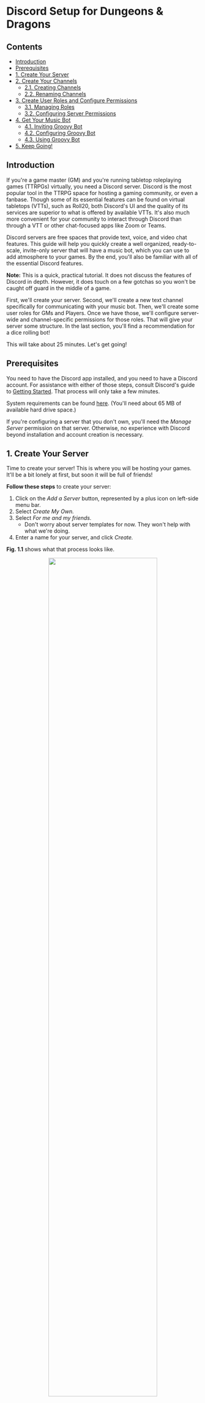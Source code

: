 # Discord Setup for Dungeons & Dragons

## Contents
- [Introduction](#introduction)
- [Prerequisites](#prerequisites)
- [1. Create Your Server](#serverCreation)
- [2. Create Your Channels](#createChannelsSection)
  - [2.1. Creating Channels](#createChannels)
  - [2.2. Renaming Channels](#renameChannels)
- [3. Create User Roles and Configure Permissions](#createRoles)
  - [3.1. Managing Roles](#roles)
  - [3.2. Configuring Server Permissions](#serverPermissions)
- [4. Get Your Music Bot](#getYourMusicBot)
  - [4.1. Inviting Groovy Bot](#invitingGroovy)
  - [4.2. Configuring Groovy Bot](#configuringGroovy)
  - [4.3. Using Groovy Bot](#usingGroovy)
- [5. Keep Going!](#nextSteps)


## Introduction <a name="introduction"></a>

If you're a game master (GM) and you're running tabletop roleplaying games (TTRPGs)
virtually, you need a Discord server. Discord is the most popular tool in the TTRPG
space for hosting a gaming community, or even a fanbase. Though some of its essential
features can be found on virtual tabletops (VTTs), such as Roll20, both Discord's
UI and the quality of its services are superior to what is offered by available
VTTs. It's also much more convenient for your community to interact through Discord
than through a VTT or other chat-focused apps like Zoom or Teams.

Discord servers are free spaces that provide text, voice, and video chat features.
This guide will help you quickly create a well organized, ready-to-scale,
invite-only server that will have a music bot, which you can use to add atmosphere to your
games. By the end, you'll also be familiar with all of the essential Discord features.

**Note:** This is a quick, practical tutorial. It does not discuss the features of Discord in depth.
However, it does touch on a few gotchas so you won't be caught off guard in the middle of a game.

First, we'll create your server. Second, we'll create a new text channel specifically
for communicating with your music bot. Then, we'll create some user roles for GMs and Players. Once we have those,
we'll configure server-wide and channel-specific permissions for those roles. That
will give your server some structure. In the last section, you'll find a recommendation
for a dice rolling bot!

This will take about 25 minutes. Let's get going!


## Prerequisites <a name="prerequisites"></a>

You need to have the Discord app installed, and you need to have a Discord account.
For assistance with either of those steps, consult Discord's guide to [Getting Started](https://support.discord.com/hc/en-us/articles/360033931551-Getting-Started). That process will only take a few minutes.

System requirements can be found [here](https://support.discord.com/hc/en-us/articles/213491697-What-are-the-OS-system-requirements-for-Discord-). (You'll need about 65 MB of available hard drive space.)

If you're configuring a server that you don't own, you'll need the *Manage Server*
permission on that server. Otherwise, no experience with Discord beyond installation
and account creation is necessary.


## 1. Create Your Server <a name="serverCreation"></a>

Time to create your server! This is where you will be hosting your games. It'll
be a bit lonely at first, but soon it will be full of friends!

**Follow these steps** to create your server:
<ol>
  <li>
    Click on the <em>Add a Server</em> button, represented by a plus icon on left-side menu bar.
  </li>
  <li>
    Select <em>Create My Own.</em>
  </li>
  <li>
    Select <em>For me and my friends.</em>
    <ul>
      <li>
        Don't worry about server templates for now. They won't help with what we're doing.
      </li>
    </ul>
  </li>
  <li>
    Enter a name for your server, and click <em>Create.</em>
  </li>
</ol>

**Fig. 1.1** shows what that process looks like.

<p align="center">
  <img src="./images/create-server-example.gif" alt="" width="75%">
  <br>
  <b>Fig. 1.1 - Server Creation</b>
</p>


## 2. Create Your Channels <a name="createChannelsSection"></a>

Now, let's create two new channels for your server. You'll want a dedicated text
channel to communicate with your music bot. You'll also want a second voice channel
(these also have video chat capabilities) so you can pull players aside for private
chats during games.

<b>Fig. 2.1</b> shows what you'll see when you're done!
<p align="center">
  <img src="./images/new-channels.png" alt="" width="30%">
  <br>
  <b>Fig. 2.1 - New Channels Example</b>
</p>

### 2.1. Creating Channels <a name="createChannels"></a>

**Follow these steps** to create your new channels:
<ol>
  <li>
    To the right of <em>TEXT CHANNELS</em>, click on the plus icon - see <b>Fig. 2.1.1</b>.
  </li>
  <li>
    When you see the <em>Create Text Channel</em> popup, enter a name for your server, then click <em>Create Channel</em> - see <b>Fig. 2.1.2</b>.
    <ul>
      <li>
        Ensure that <em>Private Channel</em> is <b>unchecked</b>.
      </li>
    </ul>
  </li>
  <li>
    Repeat this process to create a new voice channel for private chats with players during games.
  </li>
</ol>

<p align="center">
      <img src="./images/create-channel-button.png" alt="" width="30%">
      <br>
      <b>Fig. 2.1.1 - Create Channel Button</b>
</p>
<p align="center">
      <img src="./images/new-channel-popup.png" alt="" width="30%">
      <br>
      <b>Fig. 2.1.2 - Create Channel Popup</b>
</p>

### 2.2. Renaming Channels <a name="renameChannels"></a>

Because this is a gaming server, let's rename the <em>general</em> voice channel
to better fit that theme.

**Follow these steps** to rename a channel:
<ol>
  <li>
    Click on the gear icon to the right of the channel name, which will take you to the channel's settings page - see <b>Fig. 2.2.1</b>.
  </li>
  <li>
    Change the server's name.
  </li>
  <li>
    Click on the green <em>Save Changes</em> button, which will appear at the bottom of the page.
  </li>
</ol>

<p align="center">
  <img src="./images/edit-channel.png" alt="" width="30%">
  <br>
  <b>Fig. 2.2.1 - Edit Channel Button</b>
</p>


## 3. Create User Roles and Configure Permissions <a name="createRoles"></a>

In this section, you'll create a role for GMs and one for players. After that,
you'll configure permissions for each role.

As you scale your community and add more features to your server, you'll need
more complex roles and permissions, but this guide focuses on the basics.

### 3.1. Managing Roles <a name="roles"></a>

Roles are profiles that server admins (you) assign to users. A user may have many
roles. They are essential to maintaining a well-organized and stable server.

#### 3.1.1. Creating Roles

Let's create the "GM" role first.

**Follow these steps** to create your new roles:
<ol>
  <li>
    Navigate to "Server Settings".
  </li>
  <li>
    Select "Roles" from the side menu.
  </li>
  <li>
    Click "Create Role"
  </li>
  <li>
    Enter the role name and select a color for the role. (The color is a purely aesthetic element of the role.)
  </li>
  <li>
    Skip the "setup permissions" and "add members" steps. We'll do that stuff later.
  </li>
</ol>

**Fig.** shows what that process looks like.

<p align="center">
  <img src="./images/create-role.gif" alt="" width="75%">
  <br>
  <b>Fig. 3.1.1.1 - Role Creation</b>
</p>

Repeat the previous steps to create a "Player" role.

#### 3.1.2 Assigning Roles

Now, assign the "GM" role to yourself.

Right click on a user's name and navigate to the roles options.

**Follow these steps** to assign roles:
<ol>
  <li>
    Choose a user to assign roles to.
  </li>
  <li>
    Right click on their name and open the "Roles" menu.
  </li>
  <li>
    Click the checkbox for each role you want to give the user.
  </li>
</ol>

**Fig. 3.1.2.1.** shows the "Roles" menu.
<p align="center">
  <img src="./images/assign-roles.png" alt="" width="75%">
  <br>
  <b>Fig. 3.1.2.1 - Assign Roles</b>
</p>

### 3.2. Configuring Server Permissions <a name="serverPermissions"></a>

Permissions define what users are allowed to do in your server and its channels.
There are server-wide permissions and channel-specific permissions. Channel-specific
permissions will override server permissions if they conflict. Permissions are
attached to roles.

For now, you don't need to know what each permission does. Basically, players
need to view your channels and speak in them. GMs need to speak over or mute
players, move players around channels, and even kick or ban players.

Ensure that your players and GMs can do those things by [copying these GM and player permissions](https://github.com/brohlf/technical-writing-portfolio/blob/main/Discord%20Setup%20Tutorial/Permission%20Configurations/gm-player-configs.md).

Channel permissions override server permissions, but they take effect only in the
server for which they are configured. You will see a list of permissions, each with
an "x", a slash, and a check next to them. Here's what they mean:

- A: explicitly deny this permission for this channel (override server permission)
- B: inherit server permission
- C: explicitly allow this permission for this channel (override server permission)
<p align="center">
  <img src="./images/channel-permission-explanation.png" alt="" width="30%">
  <br>
  <b>Fig. 4.2.2 - Channel Permission Explanation</b>
</p>

**Note:** as the owner of the server, you always have all permissions.

**Follow these steps** to find the permissions for a particular role:
<ol>
  <li>
    Navigate to "Roles" in "Server Settings".
  </li>
  <li>
    Select the role for which you want to configure permissions.
  </li>
  <li>
    Select the "Permissions" tab, located at the top of the page in the middle.
  </li>
  <li>
    Configure permissions for the role and click save, located at the bottom
    of the page.
  </li>
</ol>

**Fig. 3.2.1** shows what that process looks like.
<p align="center">
  <img src="./images/navigate-permissions.gif" alt="" width="75%">
  <br>
  <b>Fig. 3.2.1 - Navigate Permissions</b>
</p>

A more detailed discussion of permissions can be found [here](https://support.discord.com/hc/en-us/articles/206141927-How-is-the-permission-hierarchy-structured-)


## 4. Get Your Music Bot <a name="getYourMusicBot"></a>

Music support found on VTTs is inconsistent; so if you want music in your game,
you should have a music bot as a backup. Music bots work by joining your voice
or video chats and stream music through audio.

Groovy bot is one of the most popular music bots for Discord.

We will confine Groovy to a single channel so that it won't clutter your player's
chat. You also might not want players controlling it. DMs should have exclusive
control over the music in their games. So we'll make sure of that.

### 4.1. Inviting Groovy Bot <a name="invitingGroovy"></a>

Just like users, bots need to be invited to your server.

**Follow these steps** to navigate to invite Groovy to your server:

1. Find Groovy bot.

    Navigate to the home page of [Groovy Bot](https://groovy.bot/), and click
    "Add to Discord", shown in Fig. 4.1.1.

    <p align="center">
      <img src="./images/add-to-discord-button.png" alt="" width="50%">
      <br>
      <b>Fig. 4.1.1 - Add To Discord Button</b>
    </p>

    This will navigate you to a panel that contains a dropdown menu titled "ADD TO
    SERVER." Select your server name and click continue. You may also need to login.

1. Invite Groovy bot.

    At this point, you should see this panel. You need to grant admin privileges so
    that Groovy can create a role for itself. (But, once it's done that, you should
    revoke admin privileges.) Click "Authorize."

    <p align="center">
      <img src="./images/grant-admin-privilages.png" alt="" width="30%">
      <br>
      <b>Fig. 4.1.2 - Grant Admin Privileges</b>
    </p>
    </li>


Now, you should see a new member in your chat! That is groovy bot.

### 4.2 Configuring Groovy Bot <a name="configuringGroovy"></a>

Now that Groovy is in your server, we want to remove its admin privileges and
create a channel dedicated to it (and also, in the future, to other bots).

**Follow these steps** to navigate to configure Groovy:

1. Find the Groovy role.

    Navigate to your list of server roles in server settings. You should see a
    new role for Groovy.

1. Configure server permissions for the "Groovy" role.

    Navigate to the permissions tabs for the "Groovy" role and configure its
    permissions to match the [following](https://github.com/brohlf/technical-writing-portfolio/blob/main/Discord%20Setup%20Tutorial/Permission%20Configurations/groovy-configs.md).

1. Configure channel permissions for the "Groovy" role.

    Now let's restrict Groovy from seeing anything that happens in the "general"
    text channel.

    1. Click the "general" channel's gear icon to "Edit Channel".

    1. Add the "Groovy" role to the list of roles tracked by this channel.

        At first, you should only see the "@Everyone" role.

    1. Deny all permissions to "Groovy" channel.

1. Configure "Player" role permissions in the "groovy Channel".

    1. Navigate to the "groovy" "Edit Channel" page.

    1. Give the "Player" role permission to view the channel and to read text
    history in the Groovy channel.

**Fig 4.2.1.** shows what that process looks like.

<p align="center">
  <img src="./images/navigate-channel-permissions.gif" alt="" width="75%">
  <br>
  <b>Fig. 4.2.1 - Navigate Channel Permissions</b>
</p>

### 4.3 Using Groovy Bot <a name="usingGroovy"></a>

See a complete list of [Groovy Commands](https://groovy.bot/commands).

Most likely, you're most frequently used commands will be "/play", "/pause",
"/unpause", and "/clear".

**Note:** after you pause the bot, to start the music again, use "/unpause".
Using "/play" will restart the music from the beginning of the playlist.


## 5. Keep Going! <a name="nextSteps"></a>

As cool as Groovy is, you will eventually want to get some of your real friends
into the server. If you need some help with that, follow this short guide to
inviting your friends: [inviting friends](https://support.discord.com/hc/en-us/articles/204155938-How-do-I-invite-friends-to-my-server-)

Groovy isn't the only helpful bot! If you aren't using a VTT, but you need a way
to roll dice, you can do that right in your server. Invite the "Avrae" bot and
create another channel for dice rolling.

As your community grows, you will need to add more roles, more bots to moderate
your users, and more channels.
